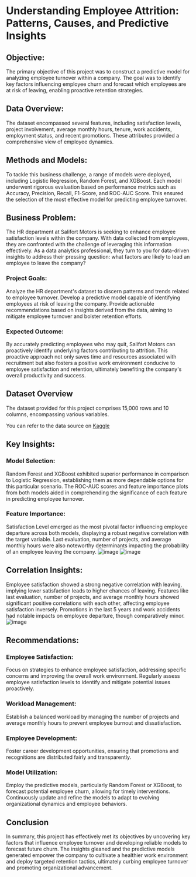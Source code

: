 # Understanding Employee Attrition: Patterns, Causes, and Predictive Insights

## Objective:
The primary objective of this project was to construct a predictive model for analyzing employee turnover within a company. The goal was to identify key factors influencing employee churn and forecast which employees are at risk of leaving, enabling proactive retention strategies.

## Data Overview:
The dataset encompassed several features, including satisfaction levels, project involvement, average monthly hours, tenure, work accidents, employment status, and recent promotions. These attributes provided a comprehensive view of employee dynamics.

## Methods and Models:
To tackle this business challenge, a range of models were deployed, including Logistic Regression, Random Forest, and XGBoost. Each model underwent rigorous evaluation based on performance metrics such as Accuracy, Precision, Recall, F1-Score, and ROC-AUC Score. This ensured the selection of the most effective model for predicting employee turnover.

## Business Problem:
The HR department at Salifort Motors is seeking to enhance employee satisfaction levels within the company. With data collected from employees, they are confronted with the challenge of leveraging this information effectively. As a data analytics professional, they turn to you for data-driven insights to address their pressing question: what factors are likely to lead an employee to leave the company?

### Project Goals:
Analyze the HR department's dataset to discern patterns and trends related to employee turnover.
Develop a predictive model capable of identifying employees at risk of leaving the company.
Provide actionable recommendations based on insights derived from the data, aiming to mitigate employee turnover and bolster retention efforts.

### Expected Outcome:
By accurately predicting employees who may quit, Salifort Motors can proactively identify underlying factors contributing to attrition. This proactive approach not only saves time and resources associated with recruitment but also fosters a positive work environment conducive to employee satisfaction and retention, ultimately benefiting the company's overall productivity and success.
## Dataset Overview
The dataset provided for this project  comprises 15,000 rows and 10 columns, encompassing various variables. 

You can refer to the data  source on [Kaggle](https://www.kaggle.com/datasets/mfaisalqureshi/hr-analytics-and-job-prediction?select=HR_comma_sep.csv)

## Key Insights:
  ### Model Selection:

Random Forest and XGBoost exhibited superior performance in comparison to Logistic Regression, establishing them as more dependable options for this particular scenario.
The ROC-AUC scores and feature importance plots from both models aided in comprehending the significance of each feature in predicting employee turnover.
  ### Feature Importance:

Satisfaction Level emerged as the most pivotal factor influencing employee departure across both models, displaying a robust negative correlation with the target variable.
Last evaluation, number of projects, and average monthly hours were also noteworthy determinants impacting the probability of an employee leaving the company.
![image](https://github.com/ZareClem/Employee-Attrition-Prediction-Model/assets/138980152/c63a12eb-abcb-43ec-9883-5ed1fc4b7921) ![image](https://github.com/ZareClem/Employee-Attrition-Prediction-Model/assets/138980152/4d8348e0-a684-4c1c-bffa-c6e4948af441)

## Correlation Insights:
Employee satisfaction showed a strong negative correlation with leaving, implying lower satisfaction leads to higher chances of leaving.
Features like last evaluation, number of projects, and average monthly hours showed significant positive correlations with each other, affecting employee satisfaction inversely.
Promotions in the last 5 years and work accidents had notable impacts on employee departure, though comparatively minor.
![image](https://github.com/ZareClem/Employee-Attrition-Prediction-Model/assets/138980152/ae3680e3-a1b8-499d-a082-4e816711f279)

## Recommendations:

### Employee Satisfaction:
Focus on strategies to enhance employee satisfaction, addressing specific concerns and improving the overall work environment.
Regularly assess employee satisfaction levels to identify and mitigate potential issues proactively.

### Workload Management:
Establish a balanced workload by managing the number of projects and average monthly hours to prevent employee burnout and dissatisfaction.

### Employee Development:
Foster career development opportunities, ensuring that promotions and recognitions are distributed fairly and transparently.

### Model Utilization:
Employ the predictive models, particularly Random Forest or XGBoost, to forecast potential employee churn, allowing for timely interventions.
Continuously update and refine the models to adapt to evolving organizational dynamics and employee behaviors.

## Conclusion
In summary, this project has effectively met its objectives by uncovering key factors that influence employee turnover and developing reliable models to forecast future churn. The insights gleaned and the predictive models generated empower the company to cultivate a healthier work environment and deploy targeted retention tactics, ultimately curbing employee turnover and promoting organizational advancement.
